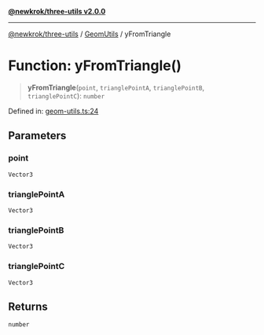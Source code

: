[**@newkrok/three-utils v2.0.0**](../../../../README.md)

***

[@newkrok/three-utils](../../../../globals.md) / [GeomUtils](../README.md) / yFromTriangle

# Function: yFromTriangle()

> **yFromTriangle**(`point`, `trianglePointA`, `trianglePointB`, `trianglePointC`): `number`

Defined in: [geom-utils.ts:24](https://github.com/NewKrok/three-utils/blob/0c3b335b8b17394d6bfec6195204dc78d6827053/src/geom-utils.ts#L24)

## Parameters

### point

`Vector3`

### trianglePointA

`Vector3`

### trianglePointB

`Vector3`

### trianglePointC

`Vector3`

## Returns

`number`

